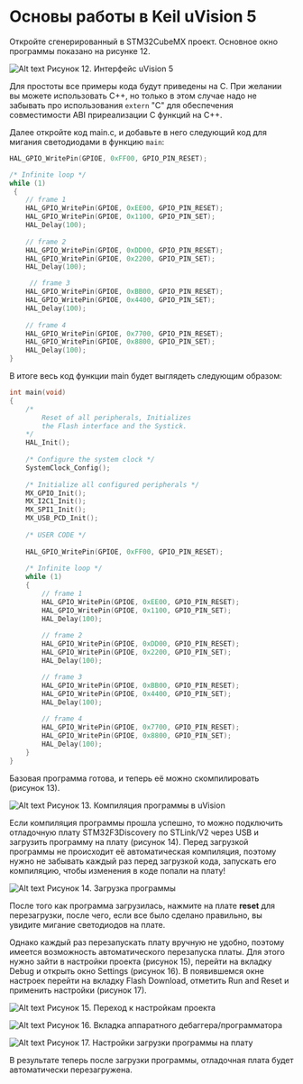 # Основы работы в Keil uVision 5

Откройте сгенерированный в STM32CubeMX проект. Основное окно программы показано на рисунке 12.

![Alt text](https://pp.userapi.com/c834202/v834202133/a01e7/_MQjS8CORFU.jpg)
Рисунок 12. Интерфейс uVision 5

Для простоты все примеры кода будут приведены на C. При желании вы
можете использовать C++, но только в этом случае надо не забывать про использования `extern` "C" для обеспечения совместимости ABI приреализации C функций на C++.

Далее откройте код main.c, и добавьте в него следующий код для мигания светодиодами в функцию `main`:
```c
HAL_GPIO_WritePin(GPIOE, 0xFF00, GPIO_PIN_RESET);

/* Infinite loop */
while (1)
 {
    // frame 1
    HAL_GPIO_WritePin(GPIOE, 0xEE00, GPIO_PIN_RESET);
    HAL_GPIO_WritePin(GPIOE, 0x1100, GPIO_PIN_SET);
    HAL_Delay(100);
    
    // frame 2
    HAL_GPIO_WritePin(GPIOE, 0xDD00, GPIO_PIN_RESET);
    HAL_GPIO_WritePin(GPIOE, 0x2200, GPIO_PIN_SET);
    HAL_Delay(100);

     // frame 3
    HAL_GPIO_WritePin(GPIOE, 0xBB00, GPIO_PIN_RESET);
    HAL_GPIO_WritePin(GPIOE, 0x4400, GPIO_PIN_SET);
    HAL_Delay(100);
    
    // frame 4
    HAL_GPIO_WritePin(GPIOE, 0x7700, GPIO_PIN_RESET);
    HAL_GPIO_WritePin(GPIOE, 0x8800, GPIO_PIN_SET);
    HAL_Delay(100);
}
```

В итоге весь код функции main будет выглядеть следующим образом:

```c
int main(void)
{
    /* 
        Reset of all peripherals, Initializes
        the Flash interface and the Systick. 
    */
    HAL_Init();
    
    /* Configure the system clock */
    SystemClock_Config();
   
    /* Initialize all configured peripherals */
    MX_GPIO_Init();
    MX_I2C1_Init();
    MX_SPI1_Init();
    MX_USB_PCD_Init();
   
    /* USER CODE */
   
    HAL_GPIO_WritePin(GPIOE, 0xFF00, GPIO_PIN_RESET);
   
    /* Infinite loop */
    while (1)
    {
        // frame 1
        HAL_GPIO_WritePin(GPIOE, 0xEE00, GPIO_PIN_RESET);
        HAL_GPIO_WritePin(GPIOE, 0x1100, GPIO_PIN_SET);
        HAL_Delay(100);
        
        // frame 2
        HAL_GPIO_WritePin(GPIOE, 0xDD00, GPIO_PIN_RESET);
        HAL_GPIO_WritePin(GPIOE, 0x2200, GPIO_PIN_SET);
        HAL_Delay(100);

        // frame 3
        HAL_GPIO_WritePin(GPIOE, 0xBB00, GPIO_PIN_RESET);
        HAL_GPIO_WritePin(GPIOE, 0x4400, GPIO_PIN_SET);
        HAL_Delay(100);    
        
        // frame 4
        HAL_GPIO_WritePin(GPIOE, 0x7700, GPIO_PIN_RESET);
        HAL_GPIO_WritePin(GPIOE, 0x8800, GPIO_PIN_SET);
        HAL_Delay(100);
    } 
}
```
Базовая программа готова, и теперь её можно скомпилировать (рисунок 13).

![Alt text](https://pp.userapi.com/c621511/v621511953/5d566/VBCIGH71-ag.jpg)
Рисунок 13. Компиляция программы в uVision

Если компиляция программы прошла успешно, то можно подключить отладочную плату STM32F3Discovery по STLink/V2 через USB и загрузить программу на плату (рисунок 14). Перед загрузкой программы не происходит её автоматическая компиляция, поэтому нужно не забывать каждый раз перед загрузкой кода, запускать его компиляцию, чтобы изменения в коде попали на
плату!

![Alt text](https://pp.userapi.com/c621511/v621511953/5d576/3rl4YR8iI1M.jpg)
Рисунок 14. Загрузка программы

После того как программа загрузилась, нажмите на плате **reset** для
перезагрузки, после чего, если все было сделано правильно, вы увидите мигание светодиодов на плате.

Однако каждый раз перезапускать плату вручную не удобно, поэтому имеется возможность автоматического перезапуска платы. Для этого нужно зайти в настройки проекта (рисунок 15), перейти на вкладку Debug и открыть окно Settings (рисунок 16). В появившемся окне настроек перейти на вкладку Flash Download, отметить Run and Reset и применить настройки (рисунок 17).

![Alt text](https://pp.userapi.com/c621511/v621511953/5d57f/YXDv68t2LxI.jpg)
Рисунок 15. Переход к настройкам проекта

![Alt text](https://pp.userapi.com/c621511/v621511953/5d587/5LqF_ajkFf0.jpg)
Рисунок 16. Вкладка аппаратного дебаггера/программатора

![Alt text](https://pp.userapi.com/c621511/v621511953/5d58f/1oHLtQbzx9M.jpg)
Рисунок 17. Настройки загрузки программы на плату

В результате теперь после загрузки программы, отладочная плата будет
автоматически перезагружена.
